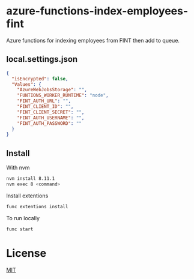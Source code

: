 # azure-functions-index-employees-fint

Azure functions for indexing employees from FINT then add to queue.

## local.settings.json

```json
{
  "isEncrypted": false,
  "Values": {
    "AzureWebJobsStorage": "",
    "FUNTIONS_WORKER_RUNTIME": "node",
    "FINT_AUTH_URL": "",
    "FINT_CLIENT_ID": "",
    "FINT_CLIENT_SECRET": "",
    "FINT_AUTH_USERNAME": "",
    "FINT_AUTH_PASSWORD": ""
  }
}
```

## Install

With nvm

```bash
nvm install 8.11.1
nvm exec 8 <command>
```

Install extentions

```bash
func extentions install
```

To run locally

```bash
func start
```

# License

[MIT](LICENSE)
